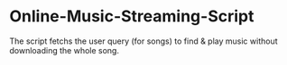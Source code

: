 # Online-Music-Streaming-Script
The script fetchs the user query (for songs) to find &amp; play music  without downloading the whole song.
